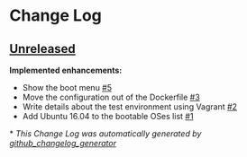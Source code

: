# Change Log

## [Unreleased](https://github.com/ferrarimarco/pxe/tree/HEAD)

**Implemented enhancements:**

- Show the boot menu [\#5](https://github.com/ferrarimarco/pxe/issues/5)
- Move the configuration out of the Dockerfile [\#3](https://github.com/ferrarimarco/pxe/issues/3)
- Write details about the test environment using Vagrant [\#2](https://github.com/ferrarimarco/pxe/issues/2)
- Add Ubuntu 16.04 to the bootable OSes list [\#1](https://github.com/ferrarimarco/pxe/issues/1)



\* *This Change Log was automatically generated by [github_changelog_generator](https://github.com/skywinder/Github-Changelog-Generator)*
